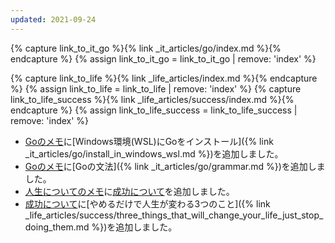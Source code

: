 ```yaml
---
updated: 2021-09-24
---
```

{% capture link_to_it_go %}{% link _it_articles/go/index.md %}{% endcapture %}
{% assign link_to_it_go = link_to_it_go | remove: 'index' %}

{% capture link_to_life %}{% link _life_articles/index.md %}{% endcapture %}
{% assign link_to_life = link_to_life | remove: 'index' %}
{% capture link_to_life_success %}{% link _life_articles/success/index.md %}{% endcapture %}
{% assign link_to_life_success = link_to_life_success | remove: 'index' %}

- [Goのメモ]({{link_to_it_go}})に[Windows環境(WSL)にGoをインストール]({% link _it_articles/go/install_in_windows_wsl.md %})を追加しました。
- [Goのメモ]({{link_to_it_go}})に[Goの文法]({% link _it_articles/go/grammar.md %})を追加しました。
- [人生についてのメモ]({{link_to_life}})に[成功について]({{link_to_life_success}})を追加しました。
- [成功について]({{link_to_life_success}})に[やめるだけで人生が変わる3つのこと]({% link _life_articles/success/three_things_that_will_change_your_life_just_stop_doing_them.md %})を追加しました。
